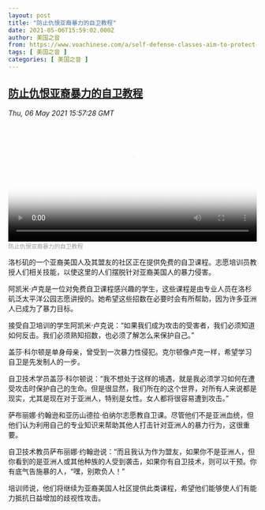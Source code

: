 ```yaml
---
layout: post
title: "防止仇恨亚裔暴力的自卫教程"
date: 2021-05-06T15:59:02.000Z
author: 美国之音
from: https://www.voachinese.com/a/self-defense-classes-aim-to-protect-against-anti-asian-violence-20210505/5879709.html
tags: [ 美国之音 ]
categories: [ 美国之音 ]
---
```

<!--1620316742000-->
[防止仇恨亚裔暴力的自卫教程](https://www.voachinese.com/a/self-defense-classes-aim-to-protect-against-anti-asian-violence-20210505/5879709.html)
------

<div>
<div><i>Thu, 06 May 2021 15:57:28 GMT</i></div><video poster="https://images.weserv.nl?url=gdb.voanews.com/e3dbb750-b170-4d64-bebb-37e81ce741e9_tv_r1_s_w900.jpg" src="https://av.voanews.com/Videoroot/Pangeavideo/2021/05/e/e3/e3dbb750-b170-4d64-bebb-37e81ce741e9_240p.mp4" style="width:100%" controls></video><div><small style="color: #999;">防止仇恨亚裔暴力的自卫教程</small></div><p>洛杉矶的一个亚裔美国人及其盟友的社区正在提供免费的自卫课程。志愿培训员教授人们相关技能，以使这里的人们摆脱针对亚裔美国人的暴力侵害。</p><p>阿凯米·卢克是一位对免费自卫课程感兴趣的学生，这些课程是由专业人员在洛杉矶泛太平洋公园志愿讲授的。她希望这些招数在必要时会有所帮助，因为许多亚洲人已成为了暴力目标。</p><p>接受自卫培训的学生阿凯米·卢克说：“如果我们成为攻击的受害者，我们必须知道如何反击。我们必须熟知招数，也必须了解怎么来保护自己。”</p><p>盖莎·科尔顿是单身母亲，曾受到一次暴力性侵犯。克尔顿像卢克一样，希望学习自卫是先发制人的一步。</p><p>自卫技术学员盖莎·科尔顿说：“我不想处于这样的境遇，就是我必须学习如何在遭受攻击时保护自己的生命。但是很显然，我们所在的这个世界，对所有人来说都是现实，尤其是现在对于亚洲人，特别是女性。女人都将很容易遭到攻击。”</p><p>萨布丽娜·约翰逊和亚历山德拉·伯纳尔志愿教自卫课。尽管他们不是亚洲血统，但他们认为利用自己的专业知识来帮助其他人打击针对亚洲人的暴力行为，这很重要。</p><p>自卫技术教员萨布丽娜·约翰逊说：“而且我认为作为盟友，如果你不是亚洲人，但你看到的是亚洲人或其他种族的人受到袭击，如果你有自卫技术，则可以干预。你有底气告施暴的人，“嘿，别欺负人！”</p><p>培训师说，他们将继续为亚裔美国人社区提供此类课程，希望他们能够使人们有能力抵抗日益增加的歧视性攻击。</p>
</div>
